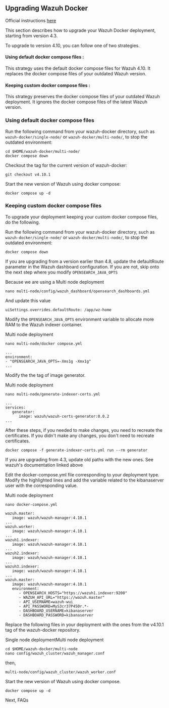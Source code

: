 ## Upgrading Wazuh Docker
Official instructions [here](https://documentation.wazuh.com/current/deployment-options/docker/upgrading-wazuh-docker.html#keeping-custom-docker-compose-files)

This section describes how to upgrade your Wazuh Docker deployment, starting from version 4.3.

To upgrade to version 4.10, you can follow one of two strategies.

#### Using default docker compose files : 
This strategy uses the default docker compose files for Wazuh 4.10. It replaces the docker compose files of your outdated Wazuh version.

#### Keeping custom docker compose files : 
This strategy preserves the docker compose files of your outdated Wazuh deployment. It ignores the docker compose files of the latest Wazuh version.

### Using default docker compose files
Run the following command from your wazuh-docker directory, such as `wazuh-docker/single-node/` or `wazuh-docker/multi-node/`, to stop the outdated environment:
```
cd $HOME/wazuh-docker/multi-node/
docker compose down
```

Checkout the tag for the current version of wazuh-docker:
```
git checkout v4.10.1
```

Start the new version of Wazuh using docker compose:
```
docker compose up -d
```

### Keeping custom docker compose files
To upgrade your deployment keeping your custom docker compose files, do the following.

Run the following command from your wazuh-docker directory, such as `wazuh-docker/single-node/` or `wazuh-docker/multi-node/`, to stop the outdated environment:

```
docker compose down
```

If you are upgrading from a version earlier than 4.8, update the defaultRoute parameter in the Wazuh dashboard configuration. If you are not, skip onto the next step where you modify `OPENSEARCH_JAVA_OPTS`

Because we are using a Multi node deployment
```
nano multi-node/config/wazuh_dashboard/opensearch_dashboards.yml
```
And update this value
```
uiSettings.overrides.defaultRoute: /app/wz-home
```

Modify the `OPENSEARCH_JAVA_OPTS` environment variable to allocate more RAM to the Wazuh indexer container.

Multi node deployment
```
nano multi-node/docker compose.yml
```
```
...
environment:
- "OPENSEARCH_JAVA_OPTS=-Xms1g -Xmx1g"
...
```

Modify the the tag of image generator.

Multi node deployment
```
nano multi-node/generate-indexer-certs.yml
```
```
...
services:
   generator:
      image: wazuh/wazuh-certs-generator:0.0.2
...
```

After these steps, if you needed to make changes, you need to recreate the certificates.
If you didn't make any changes, you don't need to recreate certificates.
```
docker compose -f generate-indexer-certs.yml run --rm generator
```

If you are upgrading from 4.3, update old paths with the new ones. See wazuh's documentation linked above

Edit the docker-compose.yml file corresponding to your deployment type. Modify the highlighted lines and add the variable related to the kibanaserver user with the corresponding value.

Multi node deployment
```
nano docker-compose.yml
```
```
wazuh.master:
   image: wazuh/wazuh-manager:4.10.1
...
wazuh.worker:
   image: wazuh/wazuh-manager:4.10.1
...
wazuh1.indexer:
   image: wazuh/wazuh-manager:4.10.1
...
wazuh2.indexer:
   image: wazuh/wazuh-manager:4.10.1
...
wazuh3.indexer:
   image: wazuh/wazuh-manager:4.10.1
...
wazuh.master:
   image: wazuh/wazuh-manager:4.10.1
   environment:
      - OPENSEARCH_HOSTS="https://wazuh1.indexer:9200"
      - WAZUH_API_URL="https://wazuh.master"
      - API_USERNAME=wazuh-wui
      - API_PASSWORD=MyS3cr37P450r.*-
      - DASHBOARD_USERNAME=kibanaserver
      - DASHBOARD_PASSWORD=kibanaserver
```
Replace the following files in your deployment with the ones from the v4.10.1 tag of the wazuh-docker repository.

Single node deploymentMulti node deployment
```
cd $HOME/wazuh-docker/multi-node
nano config/wazuh_cluster/wazuh_manager.conf
```
then,
```
multi-node/config/wazuh_cluster/wazuh_worker.conf
```

Start the new version of Wazuh using docker compose.
```
docker compose up -d
```

Next, FAQs 
